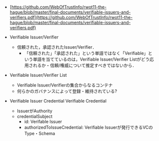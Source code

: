 - [https://github.com/WebOfTrustInfo/rwot11-the-hague/blob/master/final-documents/verifiable-issuers-and-verifiers.pdf](https://github.com/WebOfTrustInfo/rwot11-the-hague/blob/master/final-documents/verifiable-issuers-and-verifiers.pdf)

- Verifiable Issuer/Verifier
	- 信頼された，承認されたIssuer/Verifier．
		- 「信頼された」「承認された」という単語ではなく「Verifiable」という単語を当てているのは，Verifiable Issuer/Verifier Listがどう応用されるか・信頼/権威について推定すべきではないから．
- Verifiable Issuer/Verifier List
	- Verifiable Issuer/Verifierの集合からなるコンテナ
	- 何らかのガバナンスによって登録・維持されている?


- Verifiable Issuer Credential Verifiable Credential
	- IssuerがAuthority
	- credentialSubject
		- id: Verifable Issuer
		- authorizedToIssueCredential: Verifiable Issuerが発行できるVCのType・Schema

